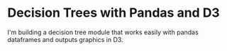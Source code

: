 # Decision Trees with Pandas and D3
I'm building a decision tree module that works easily with pandas dataframes and outputs graphics in D3.
